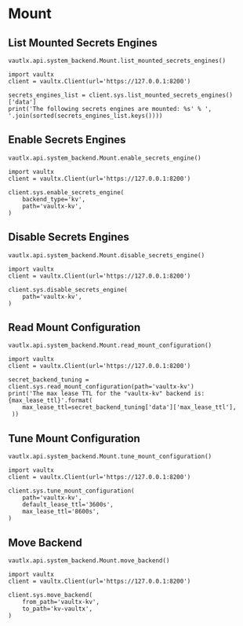 # Mount

## List Mounted Secrets Engines

`vautlx.api.system_backend.Mount.list_mounted_secrets_engines()`

```python3
import vaultx
client = vaultx.Client(url='https://127.0.0.1:8200')

secrets_engines_list = client.sys.list_mounted_secrets_engines()['data']
print('The following secrets engines are mounted: %s' % ', '.join(sorted(secrets_engines_list.keys())))
```

## Enable Secrets Engines

`vautlx.api.system_backend.Mount.enable_secrets_engine()`

```python3
import vaultx
client = vaultx.Client(url='https://127.0.0.1:8200')

client.sys.enable_secrets_engine(
    backend_type='kv',
    path='vaultx-kv',
)
```

## Disable Secrets Engines

`vautlx.api.system_backend.Mount.disable_secrets_engine()`

```python3
import vaultx
client = vaultx.Client(url='https://127.0.0.1:8200')

client.sys.disable_secrets_engine(
    path='vaultx-kv',
)
```

## Read Mount Configuration

`vautlx.api.system_backend.Mount.read_mount_configuration()`

```python3
import vaultx
client = vaultx.Client(url='https://127.0.0.1:8200')

secret_backend_tuning = client.sys.read_mount_configuration(path='vaultx-kv')
print('The max lease TTL for the "vaultx-kv" backend is: {max_lease_ttl}'.format(
    max_lease_ttl=secret_backend_tuning['data']['max_lease_ttl'],
 ))
```

## Tune Mount Configuration

`vautlx.api.system_backend.Mount.tune_mount_configuration()`

```python3
import vaultx
client = vaultx.Client(url='https://127.0.0.1:8200')

client.sys.tune_mount_configuration(
    path='vaultx-kv',
    default_lease_ttl='3600s',
    max_lease_ttl='8600s',
)
```

## Move Backend

`vautlx.api.system_backend.Mount.move_backend()`

```python3
import vaultx
client = vaultx.Client(url='https://127.0.0.1:8200')

client.sys.move_backend(
    from_path='vaultx-kv',
    to_path='kv-vaultx',
)
```